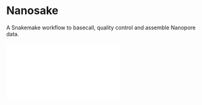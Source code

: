 # Nanosake
A Snakemake workflow to basecall, quality control and assemble Nanopore data.

![Alt text](./dag.pdf)

